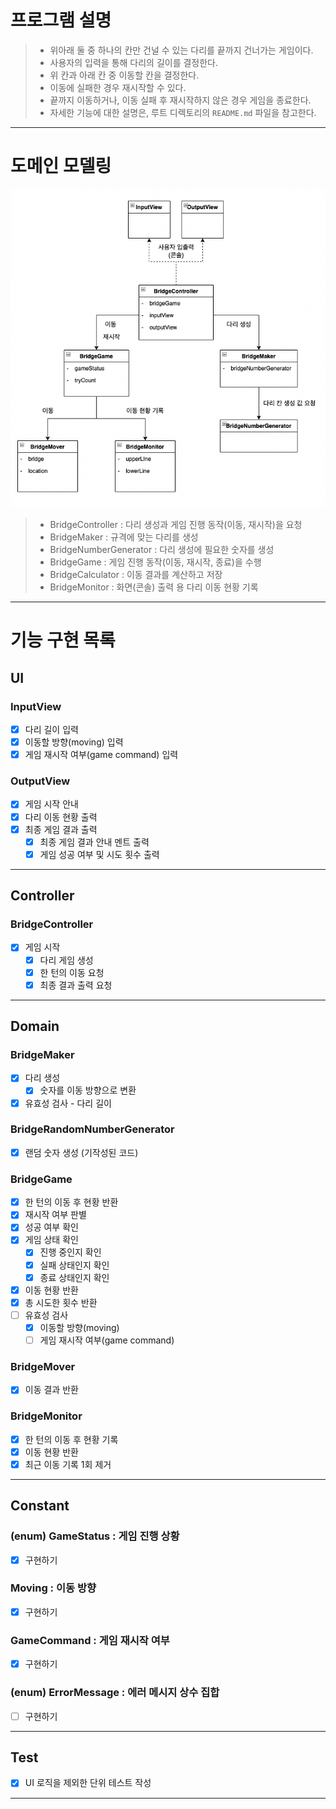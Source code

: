 # 프로그램 설명
>- 위아래 둘 중 하나의 칸만 건널 수 있는 다리를 끝까지 건너가는 게임이다.
>- 사용자의 입력을 통해 다리의 길이를 결정한다.
>- 위 칸과 아래 칸 중 이동할 칸을 결정한다.
>- 이동에 실패한 경우 재시작할 수 있다.
>- 끝까지 이동하거나, 이동 실패 후 재시작하지 않은 경우 게임을 종료한다.
>- 자세한 기능에 대한 설명은, 루트 디렉토리의 `README.md` 파일을 참고한다.
---

# 도메인 모델링
![img.png](domain-model.png)
>- BridgeController : 다리 생성과 게임 진행 동작(이동, 재시작)을 요청
>- BridgeMaker : 규격에 맞는 다리를 생성
>- BridgeNumberGenerator : 다리 생성에 필요한 숫자를 생성
>- BridgeGame : 게임 진행 동작(이동, 재시작, 종료)을 수행
>- BridgeCalculator : 이동 결과를 계산하고 저장
>- BridgeMonitor : 화면(콘솔) 출력 용 다리 이동 현황 기록
---

# 기능 구현 목록

## UI
### InputView
- [x] 다리 길이 입력
- [x] 이동할 방향(moving) 입력
- [x] 게임 재시작 여부(game command) 입력

### OutputView
- [x] 게임 시작 안내
- [x] 다리 이동 현황 출력
- [x] 최종 게임 결과 출력
  - [x] 최종 게임 결과 안내 멘트 출력
  - [x] 게임 성공 여부 및 시도 횟수 출력
---

## Controller
### BridgeController
- [x] 게임 시작
  - [x] 다리 게임 생성
  - [x] 한 턴의 이동 요청
  - [x] 최종 결과 출력 요청
---

## Domain
### BridgeMaker
- [x] 다리 생성
  - [x] 숫자를 이동 방향으로 변환
- [x] 유효성 검사 - 다리 길이

### BridgeRandomNumberGenerator
- [x] 랜덤 숫자 생성 (기작성된 코드)

### BridgeGame
- [x] 한 턴의 이동 후 현황 반환
- [x] 재시작 여부 판별
- [x] 성공 여부 확인
- [x] 게임 상태 확인
  - [x] 진행 중인지 확인
  - [x] 실패 상태인지 확인
  - [x] 종료 상태인지 확인
- [x] 이동 현황 반환
- [x] 총 시도한 횟수 반환
- [ ] 유효성 검사
  - [x] 이동할 방향(moving)
  - [ ] 게임 재시작 여부(game command)

### BridgeMover
- [x] 이동 결과 반환

### BridgeMonitor
- [x] 한 턴의 이동 후 현황 기록
- [x] 이동 현황 반환
- [x] 최근 이동 기록 1회 제거
---

## Constant
### (enum) GameStatus : 게임 진행 상황
- [x] 구현하기

### Moving : 이동 방향
- [x] 구현하기

### GameCommand : 게임 재시작 여부
- [x] 구현하기

### (enum) ErrorMessage : 에러 메시지 상수 집합
- [ ] 구현하기
---

## Test
- [x] UI 로직을 제외한 단위 테스트 작성
---

